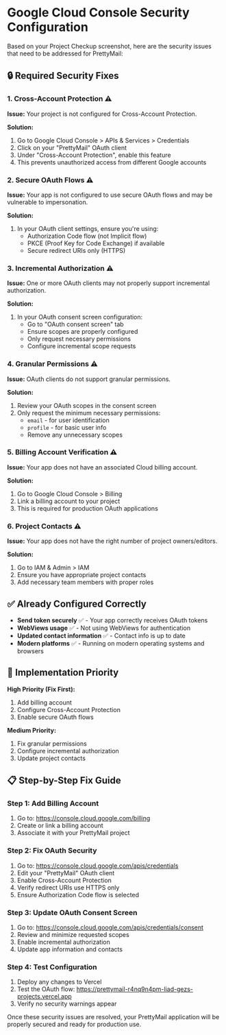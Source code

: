 # Google Cloud Console Security Configuration

Based on your Project Checkup screenshot, here are the security issues that need to be addressed for PrettyMail:

## 🔒 Required Security Fixes

### 1. Cross-Account Protection ⚠️
**Issue:** Your project is not configured for Cross-Account Protection.

**Solution:**
1. Go to Google Cloud Console > APIs & Services > Credentials
2. Click on your "PrettyMail" OAuth client
3. Under "Cross-Account Protection", enable this feature
4. This prevents unauthorized access from different Google accounts

### 2. Secure OAuth Flows ⚠️
**Issue:** Your app is not configured to use secure OAuth flows and may be vulnerable to impersonation.

**Solution:**
1. In your OAuth client settings, ensure you're using:
   - Authorization Code flow (not Implicit flow)
   - PKCE (Proof Key for Code Exchange) if available
   - Secure redirect URIs only (HTTPS)

### 3. Incremental Authorization ⚠️
**Issue:** One or more OAuth clients may not properly support incremental authorization.

**Solution:**
1. In your OAuth consent screen configuration:
   - Go to "OAuth consent screen" tab
   - Ensure scopes are properly configured
   - Only request necessary permissions
   - Configure incremental scope requests

### 4. Granular Permissions ⚠️
**Issue:** OAuth clients do not support granular permissions.

**Solution:**
1. Review your OAuth scopes in the consent screen
2. Only request the minimum necessary permissions:
   - `email` - for user identification
   - `profile` - for basic user info
   - Remove any unnecessary scopes

### 5. Billing Account Verification ⚠️
**Issue:** Your app does not have an associated Cloud billing account.

**Solution:**
1. Go to Google Cloud Console > Billing
2. Link a billing account to your project
3. This is required for production OAuth applications

### 6. Project Contacts ⚠️
**Issue:** Your app does not have the right number of project owners/editors.

**Solution:**
1. Go to IAM & Admin > IAM
2. Ensure you have appropriate project contacts
3. Add necessary team members with proper roles

## ✅ Already Configured Correctly

- **Send token securely** ✅ - Your app correctly receives OAuth tokens
- **WebViews usage** ✅ - Not using WebViews for authentication
- **Updated contact information** ✅ - Contact info is up to date
- **Modern platforms** ✅ - Running on modern operating systems and browsers

## 🚀 Implementation Priority

**High Priority (Fix First):**
1. Add billing account
2. Configure Cross-Account Protection
3. Enable secure OAuth flows

**Medium Priority:**
1. Fix granular permissions
2. Configure incremental authorization
3. Update project contacts

## 📋 Step-by-Step Fix Guide

### Step 1: Add Billing Account
1. Go to: https://console.cloud.google.com/billing
2. Create or link a billing account
3. Associate it with your PrettyMail project

### Step 2: Fix OAuth Security
1. Go to: https://console.cloud.google.com/apis/credentials
2. Edit your "PrettyMail" OAuth client
3. Enable Cross-Account Protection
4. Verify redirect URIs use HTTPS only
5. Ensure Authorization Code flow is selected

### Step 3: Update OAuth Consent Screen
1. Go to: https://console.cloud.google.com/apis/credentials/consent
2. Review and minimize requested scopes
3. Enable incremental authorization
4. Update app information and contacts

### Step 4: Test Configuration
1. Deploy any changes to Vercel
2. Test the OAuth flow: https://prettymail-r4nq9n4pm-liad-gezs-projects.vercel.app
3. Verify no security warnings appear

Once these security issues are resolved, your PrettyMail application will be properly secured and ready for production use.
